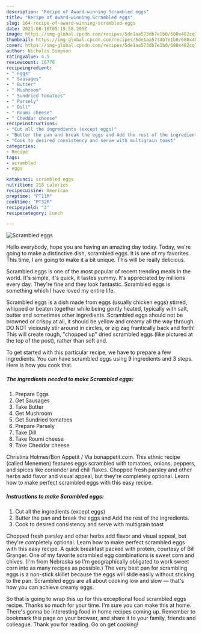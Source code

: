 ```yaml
---
description: "Recipe of Award-winning Scrambled eggs"
title: "Recipe of Award-winning Scrambled eggs"
slug: 164-recipe-of-award-winning-scrambled-eggs
date: 2021-08-10T05:15:58.295Z
image: https://img-global.cpcdn.com/recipes/5de1aa573db7e1b0/680x482cq70/scrambled-eggs-recipe-main-photo.jpg
thumbnail: https://img-global.cpcdn.com/recipes/5de1aa573db7e1b0/680x482cq70/scrambled-eggs-recipe-main-photo.jpg
cover: https://img-global.cpcdn.com/recipes/5de1aa573db7e1b0/680x482cq70/scrambled-eggs-recipe-main-photo.jpg
author: Nicholas Simpson
ratingvalue: 4.5
reviewcount: 16776
recipeingredient:
- " Eggs"
- " Sausages"
- " Butter"
- " Mushroom"
- " Sundried tomatoes"
- " Parsely"
- " Dill"
- " Roumi cheese"
- " Cheddar cheese"
recipeinstructions:
- "Cut all the ingredients (except eggs)"
- "Butter the pan and break the eggs and Add the rest of the ingredients."
- "Cook to desired consistency and serve with multigrain toast"
categories:
- Recipe
tags:
- scrambled
- eggs

katakunci: scrambled eggs 
nutrition: 218 calories
recipecuisine: American
preptime: "PT11M"
cooktime: "PT32M"
recipeyield: "3"
recipecategory: Lunch

---
```



![Scrambled eggs](https://img-global.cpcdn.com/recipes/5de1aa573db7e1b0/680x482cq70/scrambled-eggs-recipe-main-photo.jpg)

Hello everybody, hope you are having an amazing day today. Today, we're going to make a distinctive dish, scrambled eggs. It is one of my favorites. This time, I am going to make it a bit unique. This will be really delicious.

Scrambled eggs is one of the most popular of recent trending meals in the world. It's simple, it's quick, it tastes yummy. It's appreciated by millions every day. They're fine and they look fantastic. Scrambled eggs is something which I have loved my entire life.

Scrambled eggs is a dish made from eggs (usually chicken eggs) stirred, whipped or beaten together while being gently heated, typically with salt, butter and sometimes other ingredients. Scrambled eggs should not be browned or crispy at all, it should be yellow and creamy all the way through. DO NOT viciously stir around in circles, or zig zag frantically back and forth! This will create rough, &#34;chopped up&#34; dried scrambled eggs (like pictured at the top of the post), rather than soft and.


To get started with this particular recipe, we have to prepare a few ingredients. You can have scrambled eggs using 9 ingredients and 3 steps. Here is how you cook that.

<!--inarticleads1-->

##### The ingredients needed to make Scrambled eggs:

1. Prepare  Eggs
1. Get  Sausages
1. Take  Butter
1. Get  Mushroom
1. Get  Sundried tomatoes
1. Prepare  Parsely
1. Take  Dill
1. Take  Roumi cheese
1. Take  Cheddar cheese


Christina Holmes/Bon Appetit / Via bonappetit.com. This ethnic recipe (called Menemen) features eggs scrambled with tomatoes, onions, peppers, and spices like coriander and chili flakes. Chopped fresh parsley and other herbs add flavor and visual appeal, but they&#39;re completely optional. Learn how to make perfect scrambled eggs with this easy recipe. 

<!--inarticleads2-->

##### Instructions to make Scrambled eggs:

1. Cut all the ingredients (except eggs)
1. Butter the pan and break the eggs and Add the rest of the ingredients.
1. Cook to desired consistency and serve with multigrain toast


Chopped fresh parsley and other herbs add flavor and visual appeal, but they&#39;re completely optional. Learn how to make perfect scrambled eggs with this easy recipe. A quick breakfast packed with protein, courtesy of Bill Granger. One of my favorite scrambled egg combinations is sweet corn and chives. (I&#39;m from Nebraska so I&#39;m geographically obligated to work sweet corn into as many recipes as possible.) The very best pan for scrambling eggs is a non-stick skillet because the eggs will slide easily without sticking to the pan. Scrambled eggs are all about cooking low and slow — that&#39;s how you can achieve creamy eggs. 

So that is going to wrap this up for this exceptional food scrambled eggs recipe. Thanks so much for your time. I'm sure you can make this at home. There's gonna be interesting food in home recipes coming up. Remember to bookmark this page on your browser, and share it to your family, friends and colleague. Thank you for reading. Go on get cooking!
